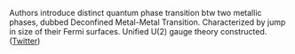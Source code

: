 
Authors introduce distinct quantum phase transition btw two metallic phases, dubbed Deconfined Metal-Metal Transition. Characterized by jump in size of their Fermi surfaces. Unified U(2) gauge theory constructed. ([Twitter](https://twitter.com/JoshuahHeath/status/1227247323417325568))
